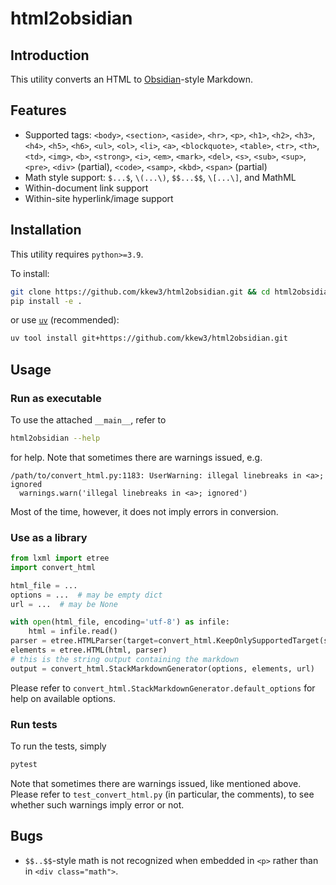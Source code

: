 # html2obsidian

## Introduction

This utility converts an HTML to [Obsidian][1]-style Markdown.

## Features

- Supported tags:
  `<body>`, `<section>`, `<aside>`,
  `<hr>`,
  `<p>`,
  `<h1>`, `<h2>`, `<h3>`, `<h4>`, `<h5>`, `<h6>`, 
  `<ul>`, `<ol>`, `<li>`,
  `<a>`,
  `<blockquote>`,
  `<table>`, `<tr>`, `<th>`, `<td>`,
  `<img>`,
  `<b>`, `<strong>`, `<i>`, `<em>`, `<mark>`, `<del>`, `<s>`,
  `<sub>`, `<sup>`,
  `<pre>`,
  `<div>` (partial),
  `<code>`, `<samp>`, `<kbd>`,
  `<span>` (partial)
- Math style support: `$...$`, `\(...\)`, `$$...$$`, `\[...\]`, and MathML
- Within-document link support
- Within-site hyperlink/image support

## Installation

This utility requires `python>=3.9`.

To install:

```bash
git clone https://github.com/kkew3/html2obsidian.git && cd html2obsidian
pip install -e .
```

or use [`uv`](https://docs.astral.sh/uv/) (recommended):

```bash
uv tool install git+https://github.com/kkew3/html2obsidian.git
```

## Usage

### Run as executable

To use the attached `__main__`, refer to

```bash
html2obsidian --help
```

for help.
Note that sometimes there are warnings issued, e.g.

```
/path/to/convert_html.py:1183: UserWarning: illegal linebreaks in <a>; ignored
  warnings.warn('illegal linebreaks in <a>; ignored')
```

Most of the time, however, it does not imply errors in conversion.

### Use as a library

```python
from lxml import etree
import convert_html

html_file = ...
options = ...  # may be empty dict
url = ...  # may be None

with open(html_file, encoding='utf-8') as infile:
    html = infile.read()
parser = etree.HTMLParser(target=convert_html.KeepOnlySupportedTarget(strict=True))
elements = etree.HTML(html, parser)
# this is the string output containing the markdown
output = convert_html.StackMarkdownGenerator(options, elements, url)
```

Please refer to `convert_html.StackMarkdownGenerator.default_options` for help on available options.

### Run tests

To run the tests, simply

```bash
pytest
```

Note that sometimes there are warnings issued, like mentioned above.
Please refer to `test_convert_html.py` (in particular, the comments), to see whether such warnings imply error or not.


## Bugs

- `$$..$$`-style math is not recognized when embedded in `<p>` rather than in `<div class="math">`.


[1]: https://obsidian.md
